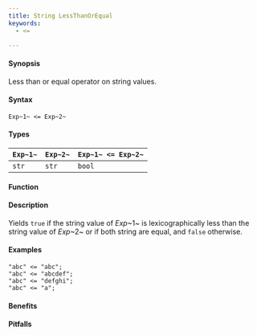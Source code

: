 ```yaml
---
title: String LessThanOrEqual
keywords:
  - <=

---
```


#### Synopsis

Less than or equal operator on string values.

#### Syntax

`Exp~1~ <= Exp~2~`

#### Types


| `Exp~1~` | `Exp~2~` | `Exp~1~ <= Exp~2~`  |
| --- | --- | --- |
| `str`     |  `str`    | `bool`                |


#### Function

#### Description

Yields `true` if the string value of _Exp_~1~ is lexicographically less
than the string value of _Exp_~2~ or if both string are equal, and `false` otherwise.

#### Examples

```rascal-shell
"abc" <= "abc";
"abc" <= "abcdef";
"abc" <= "defghi";
"abc" <= "a";
```

#### Benefits

#### Pitfalls

